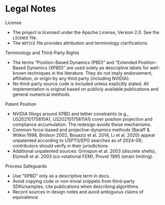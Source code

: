 Legal Notes
===========

License
- The project is licensed under the Apache License, Version 2.0. See the `LICENSE` file.
- The `NOTICE` file provides attribution and terminology clarifications.

Terminology and Third-Party Rights
- The terms “Position-Based Dynamics (PBD)” and “Extended Position-Based Dynamics (XPBD)” are used solely as descriptive labels for well-known techniques in the literature. They do not imply endorsement, affiliation, or origin by any third party (including NVIDIA).
- No third-party source code is included unless explicitly stated. All implementation is original based on publicly available publications and general numerical methods.

Patent Position
- NVIDIA filings around XPBD and tether constraints (e.g., US20210175810A1, US20210175811A1) cover position projection and compliance accumulation. The redesign avoids these mechanisms.
- Common force-based and projective-dynamics methods (Baraff & Witkin 1998, Bridson 2002, Bouaziz et al. 2014, Li et al. 2020) appear unpatented according to USPTO/EPO searches as of 2024-09; contributors should verify in their jurisdictions.
- Additional unpatented sources: Grinspun et al. 2003 (discrete shells), Etzmuß et al. 2003 (co-rotational FEM), Provot 1995 (strain limiting).

Process Safeguards
- Use “XPBD” only as a descriptive term in docs.
- Avoid copying code or non-trivial snippets from third-party SDKs/samples; cite publications when describing algorithms.
- Record sources in design notes and avoid ambiguous claims of equivalence.
